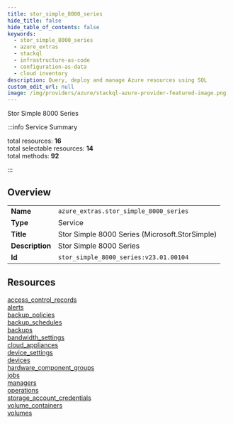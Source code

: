 ```yaml
---
title: stor_simple_8000_series
hide_title: false
hide_table_of_contents: false
keywords:
  - stor_simple_8000_series
  - azure_extras
  - stackql
  - infrastructure-as-code
  - configuration-as-data
  - cloud inventory
description: Query, deploy and manage Azure resources using SQL
custom_edit_url: null
image: /img/providers/azure/stackql-azure-provider-featured-image.png
---
```

Stor Simple 8000 Series  
    
:::info Service Summary

<div class="row">
<div class="providerDocColumn">
<span>total resources:&nbsp;<b>16</b></span><br />
<span>total selectable resources:&nbsp;<b>14</b></span><br />
<span>total methods:&nbsp;<b>92</b></span><br />
</div>
</div>

:::

## Overview
<table><tbody>
<tr><td><b>Name</b></td><td><code>azure_extras.stor_simple_8000_series</code></td></tr>
<tr><td><b>Type</b></td><td>Service</td></tr>
<tr><td><b>Title</b></td><td>Stor Simple 8000 Series (Microsoft.StorSimple)</td></tr>
<tr><td><b>Description</b></td><td>Stor Simple 8000 Series</td></tr>
<tr><td><b>Id</b></td><td><code>stor_simple_8000_series:v23.01.00104</code></td></tr>
</tbody></table>

## Resources
<div class="row">
<div class="providerDocColumn">
<a href="/providers/azure_extras/stor_simple_8000_series/access_control_records/">access_control_records</a><br />
<a href="/providers/azure_extras/stor_simple_8000_series/alerts/">alerts</a><br />
<a href="/providers/azure_extras/stor_simple_8000_series/backup_policies/">backup_policies</a><br />
<a href="/providers/azure_extras/stor_simple_8000_series/backup_schedules/">backup_schedules</a><br />
<a href="/providers/azure_extras/stor_simple_8000_series/backups/">backups</a><br />
<a href="/providers/azure_extras/stor_simple_8000_series/bandwidth_settings/">bandwidth_settings</a><br />
<a href="/providers/azure_extras/stor_simple_8000_series/cloud_appliances/">cloud_appliances</a><br />
<a href="/providers/azure_extras/stor_simple_8000_series/device_settings/">device_settings</a><br />
</div>
<div class="providerDocColumn">
<a href="/providers/azure_extras/stor_simple_8000_series/devices/">devices</a><br />
<a href="/providers/azure_extras/stor_simple_8000_series/hardware_component_groups/">hardware_component_groups</a><br />
<a href="/providers/azure_extras/stor_simple_8000_series/jobs/">jobs</a><br />
<a href="/providers/azure_extras/stor_simple_8000_series/managers/">managers</a><br />
<a href="/providers/azure_extras/stor_simple_8000_series/operations/">operations</a><br />
<a href="/providers/azure_extras/stor_simple_8000_series/storage_account_credentials/">storage_account_credentials</a><br />
<a href="/providers/azure_extras/stor_simple_8000_series/volume_containers/">volume_containers</a><br />
<a href="/providers/azure_extras/stor_simple_8000_series/volumes/">volumes</a><br />
</div>
</div>
